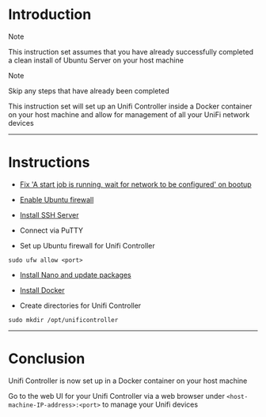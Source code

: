 # Introduction
> [!NOTE]
> This instruction set assumes that you have already successfully completed a clean install of Ubuntu Server on your host machine

> [!NOTE]
> Skip any steps that have already been completed

This instruction set will set up an Unifi Controller inside a Docker container on your host machine and allow for management of all your UniFi network devices

-----
# Instructions
* [Fix 'A start job is running, wait for network to be configured' on bootup](/fix_network-bootup/README.md)

* [Enable Ubuntu firewall](/enable_firewall/README.md)

* [Install SSH Server](/install_ssh-server/README.md)

* Connect via PuTTY

* Set up Ubuntu firewall for Unifi Controller
```
sudo ufw allow <port>
```
* [Install Nano and update packages](/install_nano/README.md)

* [Install Docker](/install_docker/README.md)

* Create directories for Unifi Controller
```
sudo mkdir /opt/unificontroller
```

-----
# Conclusion
Unifi Controller is now set up in a Docker container on your host machine

Go to the web UI for your Unifi Controller via a web browser under `<host-machine-IP-address>:<port>` to manage your Unifi devices
